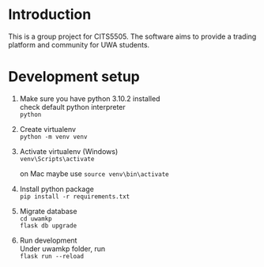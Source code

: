 # Introduction
This is a group project for CITS5505. The software aims to provide a trading platform and community for UWA students.

# Development setup
1. Make sure you have python 3.10.2 installed  
   check default python interpreter  
   `python`

2. Create virtualenv  
   `python -m venv venv`  

3. Activate virtualenv (Windows)  
   `venv\Scripts\activate`  

   on Mac maybe use `source venv\bin\activate`

4. Install python package  
   `pip install -r requirements.txt`  

5. Migrate database  
   `cd uwamkp`  
   `flask db upgrade`

6. Run development  
   Under uwamkp folder, run  
   `flask run --reload`   
